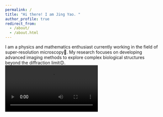 ```yaml
---
permalink: /
title: "Hi there! I am Jing Yao. "
author_profile: true
redirect_from: 
  - /about/
  - /about.html
---
```

  I am a physics and mathematics enthusiast currently working in the field of super-resolution microscopy🔬. My research focuses on developing advanced imaging methods to explore complex biological structures beyond the diffraction limit😊.<br/><video src='/images/storm.mp4' autoplay="autoplay">
